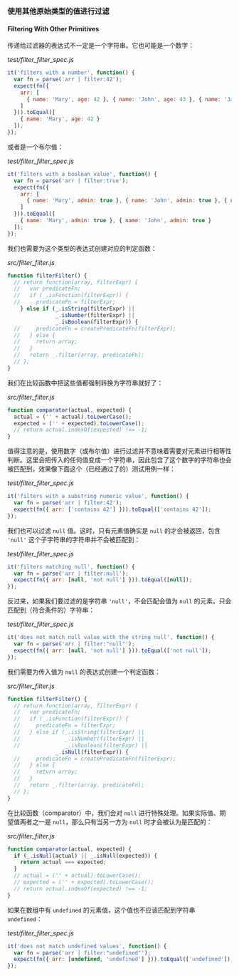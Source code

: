 ### 使用其他原始类型的值进行过滤
#### Filtering With Other Primitives

传递给过滤器的表达式不一定是一个字符串。它也可能是一个数字：

_test/filter_filter_spec.js_

```js
it('filters with a number', function() {
  var fn = parse('arr | filter:42');
  expect(fn({
    arr: [
      { name: 'Mary', age: 42 }, { name: 'John', age: 43 }, { name: 'Jane', age: 44 }
    ]
  })).toEqual([
    { name: 'Mary', age: 42 }
  ]);
});
```

或者是一个布尔值：

_test/filter_filter_spec.js_

```js
it('filters with a boolean value', function() {
  var fn = parse('arr | filter:true');
  expect(fn({
    arr: [
      { name: 'Mary', admin: true }, { name: 'John', admin: true }, { name: 'Jane', admin: false }
    ]
  })).toEqual([
    { name: 'Mary', admin: true }, { name: 'John', admin: true }
  ]);
});
```

我们也需要为这个类型的表达式创建对应的判定函数：

_src/filter_filter.js_

```js
function filterFilter() {
  // return function(array, filterExpr) {
  //   var predicateFn;
  //   if (_.isFunction(filterExpr)) {
  //     predicateFn = filterExpr;
    } else if (_.isString(filterExpr) ||
               _.isNumber(filterExpr) ||
               _.isBoolean(filterExpr)) {
  //     predicateFn = createPredicateFn(filterExpr);
  //   } else {
  //     return array;
  //   }
  //   return _.filter(array, predicateFn);
  // };
}
```

我们在比较函数中把这些值都强制转换为字符串就好了：

_src/filter_filter.js_

```js
function comparator(actual, expected) {
  actual = ('' + actual).toLowerCase();
  expected = ('' + expected).toLowerCase();
  // return actual.indexOf(expected) !== -1;
}
```

值得注意的是，使用数字（或布尔值）进行过滤并不意味着需要对元素进行相等性判断。这里会把传入的任何值变成一个字符串，因此包含了这个数字的字符串也会被匹配到，效果像下面这个（已经通过了的）测试用例一样：

_test/filter_filter_spec.js_

```js
it('filters with a substring numeric value', function() {
  var fn = parse('arr | filter:42');
  expect(fn({ arr: ['contains 42'] })).toEqual(['contains 42']);
});
```

我们也可以过滤 `null` 值。这时，只有元素值确实是 `null` 的才会被返回，包含 `'null'` 这个子字符串的字符串并不会被匹配到：

_test/filter_filter_spec.js_

```js
it('filters matching null', function() {
  var fn = parse('arr | filter:null');
  expect(fn({ arr: [null, 'not null'] })).toEqual([null]);
});
```

反过来，如果我们要过滤的是字符串 `'null'`，不会匹配会值为 `null` 的元素。只会匹配到（符合条件的）字符串：

_test/filter_filter_spec.js_

```js
it('does not match null value with the string null', function() {
  var fn = parse('arr | filter:"null"');
  expect(fn({ arr: [null, 'not null'] })).toEqual(['not null']);
});
```

我们需要为传入值为 `null` 的表达式创建一个判定函数：

_src/filter_filter.js_

```js
function filterFilter() {
  // return function(array, filterExpr) {
  //   var predicateFn;
  //   if (_.isFunction(filterExpr)) {
  //     predicateFn = filterExpr;
  //   } else if (_.isString(filterExpr) ||
  //              _.isNumber(filterExpr) ||
  //              _.isBoolean(filterExpr) ||
               _.isNull(filterExpr)) {
  //     predicateFn = createPredicateFn(filterExpr);
  //   } else {
  //     return array;
  //   }
  //   return _.filter(array, predicateFn);
  // };
}
```

在比较函数（comparator）中，我们会对 `null` 进行特殊处理。如果实际值、期望值两者之一是 `null`，那么只有当另一方为 `null` 时才会被认为是匹配的：

_src/filter_filter.js_

```js
function comparator(actual, expected) {
  if (_.isNull(actual) || _.isNull(expected)) {
    return actual === expected;
  }
  // actual = ('' + actual).toLowerCase();
  // expected = ('' + expected).toLowerCase();
  // return actual.indexOf(expected) !== -1;
}
```

如果在数组中有 `undefined` 的元素值，这个值也不应该匹配到字符串 `undefined`：

_test/filter_filter_spec.js_

```js
it('does not match undefined values', function() {
  var fn = parse('arr | filter:"undefined"');
  expect(fn({ arr: [undefined, 'undefined'] })).toEqual(['undefined']);
});
```